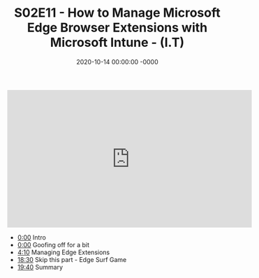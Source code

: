 ﻿---
layout: post
title: "S02E11 - How to Manage Microsoft Edge Browser Extensions with Microsoft Intune - (I.T)"
date: 2020-10-14 00:00:00 -0000
categories:
---

<iframe loading="lazy" width="560" height="315" src="https://www.youtube.com/embed/Vf_U6NGz52A" title="YouTube video player" frameborder="0" allow="accelerometer; autoplay; clipboard-write; encrypted-media; gyroscope; picture-in-picture" allowfullscreen></iframe>

- [0:00](https://www.youtube.com/watch?v=Vf_U6NGz52A&t=0s) Intro
- [0:00](https://www.youtube.com/watch?v=Vf_U6NGz52A&t=0s) Goofing off for a bit
- [4:10](https://www.youtube.com/watch?v=Vf_U6NGz52A&t=250s) Managing Edge Extensions
- [18:30](https://www.youtube.com/watch?v=Vf_U6NGz52A&t=1110s) Skip this part - Edge Surf Game
- [19:40](https://www.youtube.com/watch?v=Vf_U6NGz52A&t=1180s) Summary



